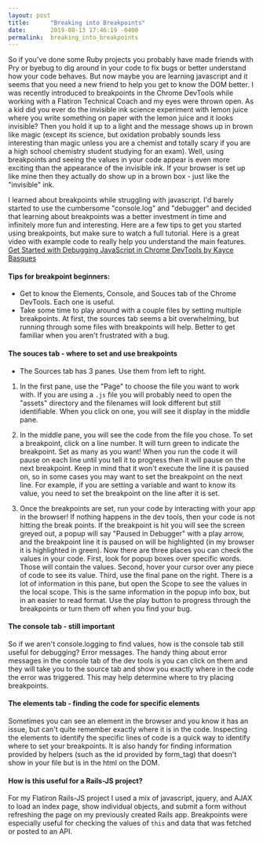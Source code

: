 ```yaml
---
layout: post
title:      "Breaking into Breakpoints"
date:       2019-08-13 17:46:19 -0400
permalink:  breaking_into_breakpoints
---
```



So if you've done some Ruby projects you probably have made friends with Pry or byebug to dig around in your code to fix bugs or better understand how your code behaves.  But now maybe you are learning javascript and it seems that you need a new friend to help you get to know the DOM better. I was recently introduced to breakpoints in the Chrome DevTools while working with a Flatiron Technical Coach and my eyes were thrown open. As a kid did you ever do the invisible ink science experiment with lemon juice where you write something on paper with the lemon juice and it looks invisible? Then you hold it up to a light and the message shows up in brown like magic (except its science, but oxidation probably sounds less interesting than magic unless you are a chemist and totally scary if you are a high school chemistry student studying for an exam). Well, using breakpoints and seeing the values in your code appear is even more exciting than the appearance of the invisible ink.  If your browser is set up like mine then they actually do show up in a brown box - just like the "invisible" ink.

I learned about breakpoints while struggling with javascript.  I'd barely started to use the cumbersome "console.log" and "debugger" and decided that learning about breakpoints was a better investment in time and infinitely more fun and interesting.  Here are a few tips to get you started using breakpoints, but make sure to watch a full tutorial. Here is a great video with example code to really help you understand the main features. [Get Started with Debugging JavaScript in Chrome DevTools by  Kayce Basques](https://developers.google.com/web/tools/chrome-devtools/javascript/)

#### Tips for breakpoint beginners:

* Get to know the Elements, Console, and Souces tab of the Chrome DevTools. Each one is useful.
* Take some time to play around with a couple files by setting multiple breakpoints.  At first, the sources tab seems a bit overwhelming, but running through some files with breakpoints will help. Better to get familiar when you aren't frustrated with a bug.


#### The souces tab - where to set and use breakpoints

* The Sources tab has 3 panes. Use them from left to right. 

1. In the first pane, use the "Page" to choose the file you want to work with.  If you are using a `.js` file you will probably need to open the "assets" directory and the filenames will look different but still identifiable.  When you click on one, you will see it display in the middle pane.

2. In the middle pane, you will see the code from the file you chose. To set a breakpoint, click on a line number. It will turn green to indicate the breakpoint. Set as many as you want! When you run the code it will pause on each line until you tell it to progress then it will pause on the next breakpoint.  Keep in mind that it won't execute the line it is paused on, so in some cases you may want to set the breakpoint on the next line. For example, if you are setting a variable and want to know its value, you need to set the breakpoint on the line after it is set.

3. Once the breakpoints are set, run your code by interacting with your app in the browser! If nothing happens in the dev tools, then your code is not hitting the break points.  If the breakpoint is hit you will see the screen greyed out, a popup will say "Paused in Debugger" with a play arrow, and the breakpoint line it is paused on will be highlighted (in my browser it is highlighted in green).  Now there are three places you can check the values in your code. First, look for popup boxes over specific words. Those will contain the values. Second, hover your cursor over any piece of code to see its value. Third, use the final pane on the right. There is a lot of information in this pane, but open the Scope to see the values in the local scope.  This is the same information in the popup info box, but in an easier to read format. Use the play button to progress through the breakpoints or turn them off when you find your bug.

#### The console tab - still important
So if we aren't console.logging to find values, how is the console tab still useful for debugging?  Error messages.  The handy thing about error messages in the console tab of the dev tools is you can click on them and they will take you to the source tab and show you exactly where in the code the error was triggered. This may help determine where to try placing breakpoints.

#### The elements tab -  finding the code for specific elements
Sometimes you can see an element in the browser and you know it has an issue, but can't quite remember exactly where it is in the code. Inspecting the elements to identify the specific lines of code is a quick way to identify where to set your breakpoints.  It is also handy for finding information provided by helpers (such as the id provided by form_tag) that doesn't show in your file but is in the html on the DOM.

#### How is this useful for a Rails-JS project?
For my Flatiron Rails-JS project I used a mix of javascript, jquery, and AJAX to load an index page, show individual objects, and submit a form without refreshing the page on my previously created Rails app. Breakpoints were especially useful for checking the values of `this` and data that was fetched or posted to an API.
